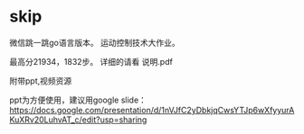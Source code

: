 # skip
微信跳一跳go语言版本。
运动控制技术大作业。

最高分21934，1832步。
详细的请看 说明.pdf

附带ppt,视频资源

ppt为方便使用，建议用google slide：
https://docs.google.com/presentation/d/1nVJfC2yDbkjqCwsYTJp6wXfyyurAKuXRv20LuhvAT_c/edit?usp=sharing

